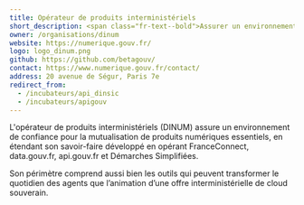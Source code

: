 ```yaml
---
title: Opérateur de produits interministériels
short_description: <span class="fr-text--bold">Assurer un environnement de confiance</span> pour la mutualisation de produits numériques essentiels.
owner: /organisations/dinum
website: https://numerique.gouv.fr/
logo: logo_dinum.png
github: https://github.com/betagouv/
contact: https://www.numerique.gouv.fr/contact/
address: 20 avenue de Ségur, Paris 7e
redirect_from:
  - /incubateurs/api_dinsic
  - /incubateurs/apigouv
---
```

L'opérateur de produits interministériels (DINUM) assure un environnement de confiance pour la mutualisation de produits numériques essentiels, en étendant son savoir-faire développé en opérant FranceConnect, data.gouv.fr, api.gouv.fr et Démarches Simplifiées.

Son périmètre comprend aussi bien les outils qui peuvent transformer le quotidien des agents que l’animation d’une offre interministérielle de cloud souverain.
